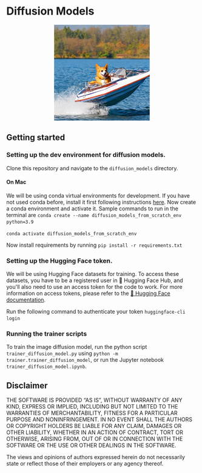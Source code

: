# Diffusion Models

<p align="center">
  <img src="docs/images/image_diffusion_models.jpeg" width=50%/>
</p>


## Getting started

### Setting up the dev environment for diffusion models.

Clone this repository and navigate to the `diffusion_models` directory.

#### On Mac
We will be using conda virtual environments for development. If you have not used conda before, install it first following instructions [here](https://developer.apple.com/metal/pytorch/). Now create a conda environment and activate it. Sample commands to run in the terminal are
`conda create --name diffusion_models_from_scratch_env python=3.9`

`conda activate diffusion_models_from_scratch_env`

Now install requirements by running `pip install -r requirements.txt`

### Setting up the Hugging Face token.
We will be using Hugging Face datasets for training. To access these datasets, you have to be a registered user in 🤗 Hugging Face Hub, and you'll also need to use an access token for the code to work. For more information on access tokens, please refer to the [🤗 Hugging Face documentation](https://huggingface.co/docs/hub/security-tokens).

Run the following command to authenticate your token
`huggingface-cli login`

### Running the trainer scripts
To train the image diffusion model, run the python script `trainer_diffusion_model.py` using `python -m trainer.trainer_diffusion_model`, or run the Jupyter notebook `trainer_diffusion_model.ipynb`.

## Disclaimer

THE SOFTWARE IS PROVIDED “AS IS”, WITHOUT WARRANTY OF ANY KIND, EXPRESS OR IMPLIED, INCLUDING BUT NOT LIMITED TO THE WARRANTIES OF MERCHANTABILITY, FITNESS FOR A PARTICULAR PURPOSE AND NONINFRINGEMENT. IN NO EVENT SHALL THE AUTHORS OR COPYRIGHT HOLDERS BE LIABLE FOR ANY CLAIM, DAMAGES OR OTHER LIABILITY, WHETHER IN AN ACTION OF CONTRACT, TORT OR OTHERWISE, ARISING FROM, OUT OF OR IN CONNECTION WITH THE SOFTWARE OR THE USE OR OTHER DEALINGS IN THE SOFTWARE.

The views and opinions of authors expressed herein do not necessarily state or reflect those of their employers or any agency thereof.
